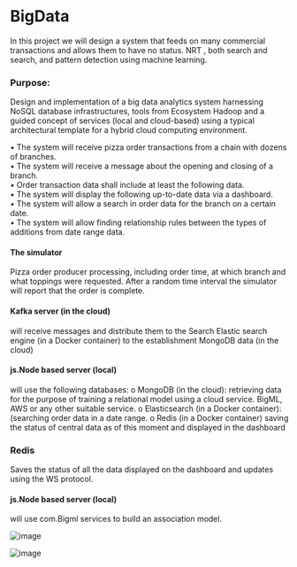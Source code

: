# BigData

In this project we will design a system that feeds on many commercial transactions and allows them to have no status.
NRT , both search and search, and pattern detection using machine learning.

### Purpose:
Design and implementation of a big data analytics system harnessing NoSQL database infrastructures, tools from Ecosystem Hadoop
and a guided concept of services (local and cloud-based) using a typical architectural template for a hybrid cloud computing environment.

• The system will receive pizza order transactions from a chain with dozens of branches.<br />
• The system will receive a message about the opening and closing of a branch.<br />
• Order transaction data shall include at least the following data.<br />
• The system will display the following up-to-date data via a dashboard.<br />
• The system will allow a search in order data for the branch on a certain date.<br />
• The system will allow finding relationship rules between the types of additions from date range data.<br />

#### The simulator
  Pizza order producer processing, including order time, at which branch and what toppings were requested. After a random time interval the simulator will report that the order is complete.

#### Kafka server (in the cloud)
  will receive messages and distribute them to the Search Elastic search engine (in a Docker container) to the establishment
MongoDB data (in the cloud)

#### js.Node based server (local)
  will use the following databases:
o MongoDB (in the cloud): retrieving data for the purpose of training a relational model using a cloud service. BigML,
AWS or any other suitable service.
o Elasticsearch (in a Docker container): (searching order data in a date range.
o Redis (in a Docker container) saving the status of central data as of this moment and displayed in the dashboard

### Redis
Saves the status of all the data displayed on the dashboard and updates using the WS protocol.

#### js.Node based server (local)
  will use com.Bigml services to build an association model.
  
  
  ![image](https://user-images.githubusercontent.com/93525881/226264941-3dab1793-f32a-4210-8516-1d24d16e179c.png)
  
  ![image](https://user-images.githubusercontent.com/93525881/226265003-59ac3df7-8e15-4bba-8af1-ee7767079eef.png)

